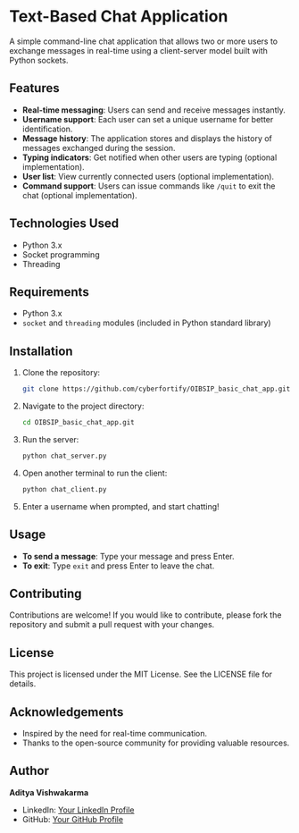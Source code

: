 # Text-Based Chat Application

A simple command-line chat application that allows two or more users to exchange messages in real-time using a client-server model built with Python sockets.

## Features

- **Real-time messaging**: Users can send and receive messages instantly.
- **Username support**: Each user can set a unique username for better identification.
- **Message history**: The application stores and displays the history of messages exchanged during the session.
- **Typing indicators**: Get notified when other users are typing (optional implementation).
- **User list**: View currently connected users (optional implementation).
- **Command support**: Users can issue commands like `/quit` to exit the chat (optional implementation).

## Technologies Used

- Python 3.x
- Socket programming
- Threading

## Requirements

- Python 3.x
- `socket` and `threading` modules (included in Python standard library)

## Installation

1. Clone the repository:

   ```bash
   git clone https://github.com/cyberfortify/OIBSIP_basic_chat_app.git
   ```

2. Navigate to the project directory:

   ```bash
   cd OIBSIP_basic_chat_app.git
   ```

3. Run the server:

   ```bash
   python chat_server.py
   ```

4. Open another terminal to run the client:

   ```bash
   python chat_client.py
   ```

5. Enter a username when prompted, and start chatting!

## Usage

- **To send a message**: Type your message and press Enter.
- **To exit**: Type `exit` and press Enter to leave the chat.

## Contributing

Contributions are welcome! If you would like to contribute, please fork the repository and submit a pull request with your changes.

## License

This project is licensed under the MIT License. See the LICENSE file for details.

## Acknowledgements

- Inspired by the need for real-time communication.
- Thanks to the open-source community for providing valuable resources.

## Author

**Aditya Vishwakarma**

- LinkedIn: [Your LinkedIn Profile](https://www.linkedin.com/in/aditya-vk-professional/)
- GitHub: [Your GitHub Profile](https://github.com/cyberfortify)
